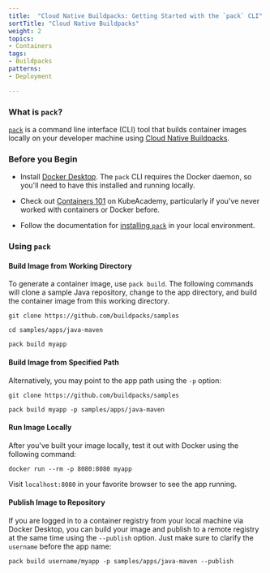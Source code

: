 ```yaml
---
title:  "Cloud Native Buildpacks: Getting Started with the `pack` CLI"
sortTitle: "Cloud Native Buildpacks"
weight: 2
topics:
- Containers
tags:
- Buildpacks
patterns:
- Deployment

---
```


### What is `pack`?

[`pack`](https://github.com/buildpacks/pack) is a command line interface (CLI) tool that builds container images locally on your developer machine using [Cloud Native Buildpacks](../what-is/what-is-cnb).

### Before you Begin

- Install [Docker Desktop](https://hub.docker.com/search?type=edition&offering=community). The `pack` CLI requires the Docker daemon, so you'll need to have this installed and running locally. 

- Check out [Containers 101](https://kube.academy/courses/containers-101) on KubeAcademy, particularly if you've never worked with containers or Docker before.

- Follow the documentation for [installing `pack`](https://buildpacks.io/docs/install-pack/) in your local environment.

### Using `pack`

#### Build Image from Working Directory

To generate a container image, use `pack build`. The following commands will clone a sample Java repository, change to the app directory, and build the container image from this working directory.

```
git clone https://github.com/buildpacks/samples

cd samples/apps/java-maven

pack build myapp
```

#### Build Image from Specified Path

Alternatively, you may point to the app path using the `-p` option:

```
git clone https://github.com/buildpacks/samples

pack build myapp -p samples/apps/java-maven
```

#### Run Image Locally

After you've built your image locally, test it out with Docker using the following command: 

```
docker run --rm -p 8080:8080 myapp
```

Visit `localhost:8080` in your favorite browser to see the app running.

#### Publish Image to Repository

If you are logged in to a container registry from your local machine via Docker Desktop, you can build your image and publish to a remote registry at the same time using the `--publish` option. Just make sure to clarify the `username` before the app name:

```
pack build username/myapp -p samples/apps/java-maven --publish
```

